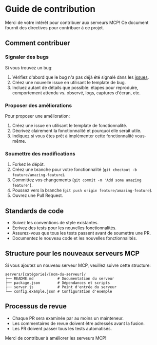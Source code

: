 # Guide de contribution

Merci de votre intérêt pour contribuer aux serveurs MCP! Ce document fournit des directives pour contribuer à ce projet.

## Comment contribuer

### Signaler des bugs

Si vous trouvez un bug:

1. Vérifiez d'abord que le bug n'a pas déjà été signalé dans les [issues](https://github.com/jsboige/jsboige-mcp-servers/issues).
2. Créez une nouvelle issue en utilisant le template de bug.
3. Incluez autant de détails que possible: étapes pour reproduire, comportement attendu vs. observé, logs, captures d'écran, etc.

### Proposer des améliorations

Pour proposer une amélioration:

1. Créez une issue en utilisant le template de fonctionnalité.
2. Décrivez clairement la fonctionnalité et pourquoi elle serait utile.
3. Indiquez si vous êtes prêt à implémenter cette fonctionnalité vous-même.

### Soumettre des modifications

1. Forkez le dépôt.
2. Créez une branche pour votre fonctionnalité (`git checkout -b feature/amazing-feature`).
3. Committez vos changements (`git commit -m 'Add some amazing feature'`).
4. Poussez vers la branche (`git push origin feature/amazing-feature`).
5. Ouvrez une Pull Request.

## Standards de code

- Suivez les conventions de style existantes.
- Écrivez des tests pour les nouvelles fonctionnalités.
- Assurez-vous que tous les tests passent avant de soumettre une PR.
- Documentez le nouveau code et les nouvelles fonctionnalités.

## Structure pour les nouveaux serveurs MCP

Si vous ajoutez un nouveau serveur MCP, veuillez suivre cette structure:

```
servers/[catégorie]/[nom-du-serveur]/
├── README.md           # Documentation du serveur
├── package.json        # Dépendances et scripts
├── server.js           # Point d'entrée du serveur
└── config.example.json # Configuration d'exemple
```

## Processus de revue

- Chaque PR sera examinée par au moins un mainteneur.
- Les commentaires de revue doivent être adressés avant la fusion.
- Les PR doivent passer tous les tests automatisés.

Merci de contribuer à améliorer les serveurs MCP!